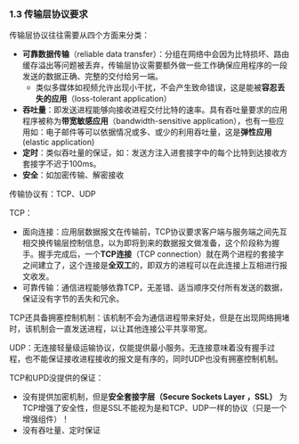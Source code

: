 ### 1.3 传输层协议要求

传输层协议往往需要从四个方面来分类：
- **可靠数据传输**（reliable data transfer）：分组在网络中会因为比特损坏、路由缓存溢出等问题被丢弃，传输层协议需要额外做一些工作确保应用程序的一段发送的数据正确、完整的交付给另一端。
  - 类似多媒体如视频允许出现小干扰，不会产生致命错误，这是能被**容忍丢失的应用**（loss-tolerant application）
- **吞吐量**：即发送进程能够向接收进程交付比特的速率。具有吞吐量要求的应用程序被称为**带宽敏感应用**（bandwidth-sensitive application），也有一些应用如：电子邮件等可以依据情况或多、或少的利用吞吐量，这是**弹性应用**(elastic application)
- **定时**：类似吞吐量的保证，如：发送方注入进套接字中的每个比特到达接收方套接字不迟于100ms。
- **安全**：如加密传输、解密接收


传输协议有：TCP、UDP

TCP：
- 面向连接：应用层数据报文在传输前，TCP协议要求客户端与服务端之间先互相交换传输层控制信息，以为即将到来的数据报文做准备，这个阶段称为握手。握手完成后，一个**TCP连接**（TCP connection）就在两个进程的套接字之间建立了，这个连接是**全双工**的，即双方的进程可以在此连接上互相进行报文收发。
- 可靠传输：通信进程能够依靠TCP，无差错、适当顺序交付所有发送的数据，保证没有字节的丢失和冗余。  

TCP还具备拥塞控制机制：该机制不会为通信进程带来好处，但是在出现网络拥堵时，该机制会一直发送进程，以让其他连接公平共享带宽。   

UDP：无连接轻量级运输协议，仅能提供最小服务。无连接意味着没有握手过程，也不能保证接收进程接收的报文是有序的，同时UDP也没有拥塞控制机制。 


TCP和UPD没提供的保证：
- 没有提供加密机制，但是**安全套接字层（Secure Sockets Layer ，SSL）** 为TCP增强了安全性，但是SSL不能视为是和TCP、UDP一样的协议（只是一个增强组件）！  
- 没有吞吐量、定时保证